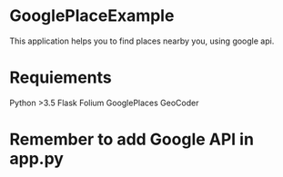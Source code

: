 # GooglePlaceExample
This application helps you to find places nearby you, using google api.

# Requiements
Python >3.5
Flask
Folium
GooglePlaces
GeoCoder

# Remember to add Google API in app.py


